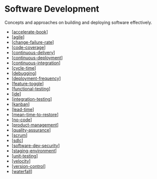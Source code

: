 # Software Development

Concepts and approaches on building and deploying software effectively.

- [[accelerate-book]]
- [[agile]]
- [[change-failure-rate]]
- [[code-coverage]]
- [[continuous-delivery]]
- [[continuous-deployment]]
- [[continuous-integration]]
- [[cycle-time]]
- [[debugging]]
- [[deployment-frequency]]
- [[feature-toggle]]
- [[functional-testing]]
- [[ide]]
- [[integration-testing]]
- [[kanban]]
- [[lead-time]]
- [[mean-time-to-restore]]
- [[no-code]]
- [[product-management]]
- [[quality-assurance]]
- [[scrum]]
- [[sdlc]]
- [[software-dev-security]]
- [[staging-environment]]
- [[unit-testing]]
- [[velocity]]
- [[version-control]]
- [[waterfall]]

[//begin]: # "Autogenerated link references for markdown compatibility"
[accelerate-book]: software-development/accelerate-book "Accelerate (Book)"
[agile]: software-development/agile "Agile"
[change-failure-rate]: software-development/change-failure-rate "Change Failure Rate"
[code-coverage]: software-development/code-coverage "Code Coverage"
[continuous-delivery]: software-development/continuous-delivery "Continuous Delivery"
[continuous-deployment]: software-development/continuous-deployment "Continous Deployment"
[continuous-integration]: software-development/continuous-integration "Continuous Integration (CI)"
[cycle-time]: software-development/cycle-time "Cycle Time"
[debugging]: software-development/debugging "Debugging"
[deployment-frequency]: software-development/deployment-frequency "Deployment Frequency"
[feature-toggle]: software-development/feature-toggle "Feature Toggle"
[functional-testing]: software-development/functional-testing "Functional Testing (End to End)"
[ide]: software-development/ide "Integrated Development Environment (IDE)"
[integration-testing]: software-development/integration-testing "Integration Testing"
[kanban]: software-development/kanban "Kanban"
[lead-time]: software-development/lead-time "Lead Time"
[mean-time-to-restore]: software-development/mean-time-to-restore "Mean time to Restore/Recovery"
[no-code]: software-development/no-code "No-code Development Platform"
[product-management]: software-development/product-management "Product Management (Software)"
[quality-assurance]: software-development/quality-assurance "Quality Assurance (Software)"
[scrum]: software-development/scrum "Scrum"
[sdlc]: software-development/sdlc "Software Development Life Cycle (SDLC)"
[software-dev-security]: software-development/software-dev-security "Software Development Security"
[staging-environment]: software-development/staging-environment "Staging Environment"
[unit-testing]: software-development/unit-testing "Unit Testing"
[velocity]: software-development/velocity "Velocity (Software Development)"
[version-control]: software-development/version-control "Version Control"
[waterfall]: software-development/waterfall "waterfall"
[//end]: # "Autogenerated link references"
